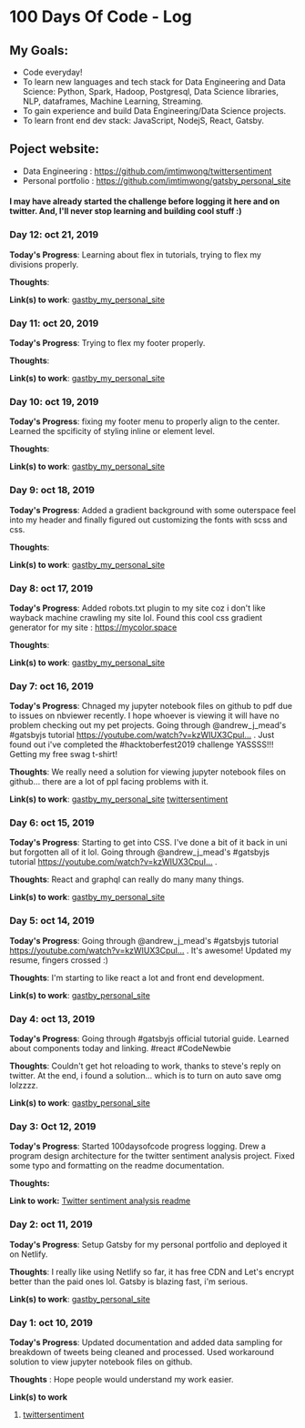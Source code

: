 # 100 Days Of Code - Log

## My Goals:

* Code everyday!
* To learn new languages and tech stack for Data Engineering and Data Science: Python, Spark, Hadoop, Postgresql, Data Science libraries, NLP, dataframes, Machine Learning, Streaming.
* To gain experience and build Data Engineering/Data Science projects.
* To learn front end dev stack: JavaScript, NodejS, React, Gatsby.

## Poject website: 
* Data Engineering : https://github.com/imtimwong/twittersentiment
* Personal portfolio : https://github.com/imtimwong/gatsby_personal_site

#### I may have already started the challenge before logging it here and on twitter. And, I'll never stop learning and building cool stuff :)


### Day 12: oct 21, 2019
<!-- ##### (delete me or comment me out) -->

**Today's Progress**: Learning about flex in tutorials, trying to flex my divisions properly. 

**Thoughts**: 


**Link(s) to work**: [gastby_my_personal_site](https://github.com/imtimwong/gatsby_personal_site)
                      <!--[twittersentiment](https://github.com/imtimwong/twittersentiment) -->


### Day 11: oct 20, 2019
<!-- ##### (delete me or comment me out) -->

**Today's Progress**: Trying to flex my footer properly.

**Thoughts**: 


**Link(s) to work**: [gastby_my_personal_site](https://github.com/imtimwong/gatsby_personal_site)
                      <!--[twittersentiment](https://github.com/imtimwong/twittersentiment) -->


### Day 10: oct 19, 2019
<!-- ##### (delete me or comment me out) -->

**Today's Progress**: fixing my footer menu to properly align to the center. Learned the spcificity of styling inline or element level.

**Thoughts**: 


**Link(s) to work**: [gastby_my_personal_site](https://github.com/imtimwong/gatsby_personal_site)
                      <!--[twittersentiment](https://github.com/imtimwong/twittersentiment) -->
                      
                      
### Day 9: oct 18, 2019
<!-- ##### (delete me or comment me out) -->

**Today's Progress**: Added a gradient background with some outerspace feel into my header and finally figured out customizing the fonts with scss and css. 

**Thoughts**: 


**Link(s) to work**: [gastby_my_personal_site](https://github.com/imtimwong/gastby_my_personal_site)
                      <!--[twittersentiment](https://github.com/imtimwong/twittersentiment) -->

### Day 8: oct 17, 2019
<!-- ##### (delete me or comment me out) -->

**Today's Progress**: Added robots.txt plugin to my site coz i don't like wayback machine crawling my site lol. Found this cool css gradient generator for my site : https://mycolor.space 

**Thoughts**: 


**Link(s) to work**: [gastby_my_personal_site](https://github.com/imtimwong/gastby_my_personal_site)
                      <!--[twittersentiment](https://github.com/imtimwong/twittersentiment) -->


### Day 7: oct 16, 2019
<!-- ##### (delete me or comment me out) -->

**Today's Progress**: Chnaged my jupyter notebook files on github to pdf due to issues on nbviewer recently. I hope whoever is viewing it will have no problem checking out my pet projects. Going through @andrew_j_mead's #gatsbyjs tutorial https://youtube.com/watch?v=kzWIUX3CpuI… .
Just found out i've completed the #hacktoberfest2019 challenge YASSSS!!! Getting my free swag t-shirt!

**Thoughts**: We really need a solution for viewing jupyter notebook files on github... there are a lot of ppl facing problems with it.
              <!--A data sceintist that i follow on instagram shared her current feelings and her experience on her career change into data science. I can really relate to her as I'm in a similar situation right now. I hope companies are not expecting unicorns who have 7000 years of exp in x,y,x,... n technologies. It's unrealistic. Good luck for my job search.-->


**Link(s) to work**: [gastby_my_personal_site](https://github.com/imtimwong/gastby_my_personal_site)
                      [twittersentiment](https://github.com/imtimwong/twittersentiment)


### Day 6: oct 15, 2019
<!-- ##### (delete me or comment me out) -->

**Today's Progress**: Starting to get into CSS. I've done a bit of it back in uni but forgotten all of it lol. Going through @andrew_j_mead's #gatsbyjs tutorial https://youtube.com/watch?v=kzWIUX3CpuI… .

**Thoughts**: React and graphql can really do many many things.

**Link(s) to work**: [gastby_my_personal_site](https://github.com/imtimwong/gastby_my_personal_site)




### Day 5: oct 14, 2019
<!-- ##### (delete me or comment me out) -->

**Today's Progress**: Going through @andrew_j_mead's #gatsbyjs tutorial https://youtube.com/watch?v=kzWIUX3CpuI… . It's awesome! Updated my resume, fingers crossed :)

**Thoughts**: I'm starting to like react a lot and front end development.

**Link(s) to work**: [gastby_personal_site](https://github.com/imtimwong/gastby_my_personal_site)



### Day 4: oct 13, 2019
<!-- ##### (delete me or comment me out) -->

**Today's Progress**: Going through #gatsbyjs official tutorial guide. Learned about components today and linking. #react #CodeNewbie

**Thoughts**: Couldn't get hot reloading to work, thanks to steve's reply on twitter. At the end, i found a solution... which is to turn on auto save omg lolzzzz.

**Link(s) to work**: [gastby_personal_site](https://github.com/imtimwong/gastby_personal_site)


### Day 3: Oct 12, 2019 
<!-- ##### (delete me or comment me out) -->

**Today's Progress**: Started 100daysofcode progress logging. Drew a program design architecture for the twitter sentiment analysis project. Fixed some typo and formatting on the readme documentation.

**Thoughts:** 

**Link to work:** [Twitter sentiment analysis readme](https://github.com/imtimwong/twittersentiment/blob/master/README.md)

### Day 2: oct 11, 2019
<!-- ##### (delete me or comment me out) -->

**Today's Progress**: Setup Gatsby for my personal portfolio and deployed it on Netlify.

**Thoughts**: I really like using Netlify so far, it has free CDN and Let's encrypt better than the paid ones lol. Gatsby is blazing fast, i'm serious.

**Link(s) to work**: [gastby_personal_site](https://github.com/imtimwong/gastby_personal_site)


### Day 1: oct 10, 2019
<!-- ##### (delete me or comment me out) -->
**Today's Progress**: Updated documentation and added data sampling for breakdown of tweets being cleaned and processed. Used workaround solution to view jupyter notebook files on github.

**Thoughts** : Hope people would understand my work easier.

**Link(s) to work**
1. [twittersentiment](https://github.com/imtimwong/twittersentiment)
